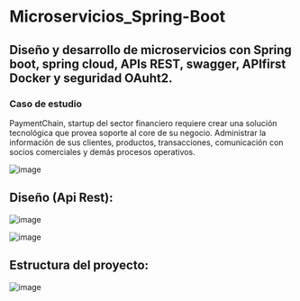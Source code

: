 # Microservicios_Spring-Boot
## Diseño y desarrollo de microservicios con Spring boot, spring cloud, APIs REST, swagger, APIfirst Docker y seguridad OAuht2.

### Caso de estudio
PaymentChain, startup del sector financiero requiere crear una solución tecnológica que provea soporte al core de su negocio. Administrar la información de sus clientes, productos, transacciones, comunicación con socios comerciales y demás procesos operativos.

![image](https://github.com/user-attachments/assets/88b9048a-111c-4dc3-8f47-d2093722891a)

## Diseño (Api Rest):

![image](https://github.com/user-attachments/assets/219b7a8d-7d41-42c0-ac83-8baf557191f0)

![image](https://github.com/user-attachments/assets/0707dc02-6660-446d-8a93-f6135facf633)

## Estructura del proyecto:
![image](https://github.com/user-attachments/assets/30cc352b-21bb-4baa-a9d1-e55aa961910a)
